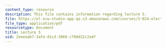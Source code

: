 ```yaml
---
content_type: resource
description: This file contains information regarding lecture 5.
file: https://ol-ocw-studio-app-qa.s3.amazonaws.com/courses/3-024-electronic-optical-and-magnetic-properties-of-materials-spring-2013/2eeeaab73afed1cd3969c79dd22c2a4f_MIT3_024S13_2012lec5.pdf
file_type: application/pdf
resourcetype: Document
title: Lecture 5
uid: 2eeeaab7-3afe-d1cd-3969-c79dd22c2a4f
---
```

